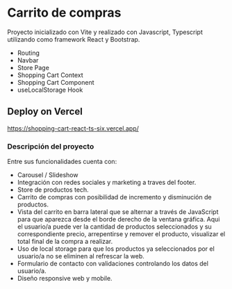 # Carrito de compras
Proyecto inicializado con Vite y realizado con Javascript, Typescript utilizando como framework React y Bootstrap.
- Routing
- Navbar
- Store Page
- Shopping Cart Context
- Shopping Cart Component
- useLocalStorage Hook

## Deploy on Vercel
https://shopping-cart-react-ts-six.vercel.app/

### Descripción del proyecto
Entre sus funcionalidades cuenta con:
- Carousel / Slideshow
- Integración con redes sociales y marketing a traves del footer.
- Store de productos tech.
- Carrito de compras con posibilidad de incremento y disminución de productos.
- Vista del carrito en barra lateral que se alternar a través de JavaScript para que aparezca desde el borde derecho de la ventana gráfica. Aqui el usuario/a puede ver la cantidad de productos seleccionados y su correspondiente precio, arrepentirse y remover el producto, visualizar el total final de la compra a realizar. 
- Uso de local storage para que los productos ya seleccionados por el usuario/a no se eliminen al refrescar la web.
- Formulario de contacto con validaciones controlando los datos del usuario/a.
- Diseño responsive web y mobile.
